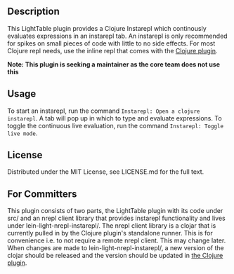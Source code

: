 ## Description

This LightTable plugin provides a Clojure Instarepl which continously evaluates expressions in an instarepl tab.
An instarepl is only recommended for spikes on small pieces of code with little to no side effects. For most Clojure
repl needs, use the inline repl that comes with the [Clojure plugin](https://github.com/LightTable/Clojure).

**Note: This plugin is seeking a maintainer as the core team does not use this**

## Usage

To start an instarepl, run the command `Instarepl: Open a clojure instarepl`. A tab will pop up
in which to type and evaluate expressions. To toggle the continuous live evaluation, run the command
`Instarepl: Toggle live mode`.


## License

Distributed under the MIT License, see LICENSE.md for the full text.

## For Committers

This plugin consists of two parts, the LightTable plugin with its code under src/ and
an nrepl client library that provides instarepl functionality and lives under lein-light-nrepl-instarepl/.
The nrepl client library is a clojar that is currently pulled in by the Clojure plugin's standalone runner.
This is for convenience i.e. to not require a remote nrepl client. This may change later.
When changes are made to lein-light-nrepl-instarepl/, a new version of the clojar should be released and the
version should be updated in [the Clojure plugin](https://github.com/LightTable/Clojure/blob/0b3ce4cf812ee270ba34ebd7f105f0249c9ee666/runner/src/leiningen/light_nrepl.clj).


